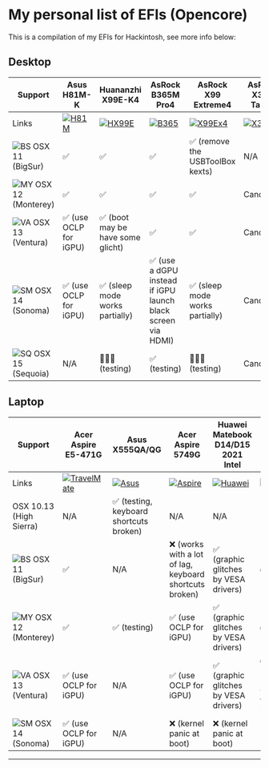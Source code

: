 # My personal list of EFIs (Opencore)

This is a compilation of my EFIs for Hackintosh, see more info below:

## Desktop

Support | Asus H81M-K | Huananzhi X99E-K4 | AsRock B365M Pro4| AsRock X99 Extreme4 | AsRock X399 Taichi | MSI A68HM-P33
--- | --- | --- | --- | --- | --- | :--: 
Links | [![H81M](https://i.imgur.com/NBLscqS.png)](https://github.com/sebasrock156/Asus-H81M-K-OpenCore) | [![HX99E](https://i.imgur.com/HPjSgUw.png)](https://github.com/sebasrock156/Huananzhi-X99E-K4-Opencore) | [![B365](https://i.imgur.com/AkI7XAk.png)](https://github.com/sebasrock156/AsRock-B365M-Pro4-OpenCore) | [![X99Ex4](https://i.imgur.com/Q8CgiQa.png)](https://github.com/sebasrock156/AsRock-X99-Opencore) | [![X399](https://i.imgur.com/baWhxO3.png)](soon)| [![A68](https://i.imgur.com/gUhAdDk.png)](soon)
![BS](https://i.imgur.com/XQi3ZKf.png) OSX 11 (BigSur) | ✅ | ✅ | ✅ | ✅ (remove the USBToolBox kexts) | N/A | N/A
![MY](https://i.imgur.com/xcZ2v8a.png) OSX 12 (Monterey) | ✅ | ✅ | ✅ | ✅ | Cancelled | N/A?
![VA](https://i.imgur.com/KvpKPLD.png) OSX 13 (Ventura) | ✅ (use OCLP for iGPU)| ✅ (boot may be have some glicht)| ✅ | ✅ | Cancelled | ✅ (testing)
![SM](https://i.imgur.com/q5X0WXd.png) OSX 14 (Sonoma) | ✅ (use OCLP for iGPU) | ✅ (sleep mode works partially) | ✅ (use a dGPU instead if iGPU launch black screen via HDMI) | ✅ (sleep mode works partially) | Cancelled | ✅ (testing)
![SQ](https://i.imgur.com/EzZuom8.png) OSX 15 (Sequoia) | N/A | 🤷🏾‍♂️ (testing) | ✅ (testing) | 🤷🏾‍♂️ (testing) | Cancelled | N/A?

## Laptop

Support | Acer Aspire E5-471G | Asus X555QA/QG | Acer Aspire 5749G | Huawei Matebook D14/D15 2021 Intel | VIT P2412 | Asus Vivobook 16X (M3604ya)
--- | --- | --- | --- | --- | --- | :--: 
Links | [![TravelMate](https://i.imgur.com/Uo26f0M.png)](https://github.com/sebasrock156/Acer-E5-572-TMP246-OpenCore) | [![Asus](https://i.imgur.com/yuAgctK.png)](https://github.com/sebasrock156/Asus-X555QA-Hackintosh) | [![Aspire](https://i.imgur.com/D8jN7QV.png)](https://github.com/sebasrock156/Acer-Aspire-5749-Hackintosh) | [![Huawei](https://i.imgur.com/tvwVHU0.png)](https://github.com/sebasrock156/Huawei-Matebook-D14-21-OpenCore) | [![VIT](https://i.imgur.com/gbqzzxB.png)](https://github.com/sebasrock156/VIT-P2412-OpenCore) | [![Vivobook](https://i.imgur.com/u6chXdc.png)](soon)
OSX 10.13 (High Sierra) | N/A | ✅ (testing, keyboard shortcuts broken) | N/A | N/A | N/A | N/A
![BS](https://i.imgur.com/XQi3ZKf.png) OSX 11 (BigSur) | ✅ | N/A | ❌ (works with a lot of lag, keyboard shortcuts broken) | ✅ (graphic glitches by VESA drivers) | ✅ | N/A
![MY](https://i.imgur.com/xcZ2v8a.png) OSX 12 (Monterey) | ✅ | ✅ (testing) | ✅ (use OCLP for iGPU) | ✅ (graphic glitches by VESA drivers) | ✅ | ❌ (bootloop on Installer)
![VA](https://i.imgur.com/KvpKPLD.png) OSX 13 (Ventura) | ✅ (use OCLP for iGPU) | N/A | ✅ (use OCLP for iGPU) | ✅ (graphic glitches by VESA drivers) | ✅ (testing, use OCLP for iGPU) | ✅
![SM](https://i.imgur.com/q5X0WXd.png) OSX 14 (Sonoma) | ✅ (use OCLP for iGPU) | N/A | ❌ (kernel panic at boot) | ❌ (kernel panic at boot) | 🤷🏾‍♂️ (testing) | ✅
---

